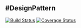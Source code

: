 #DesignPattern
---
[![Build Status](https://www.travis-ci.org/AllenLyu/DesignPattern.svg?branch=master)](https://www.travis-ci.org/AllenLyu/DesignPattern)
[![Coverage Status](https://coveralls.io/repos/github/AllenLyu/DesignPattern/badge.svg?branch=master)](https://coveralls.io/github/AllenLyu/DesignPattern?branch=master)


